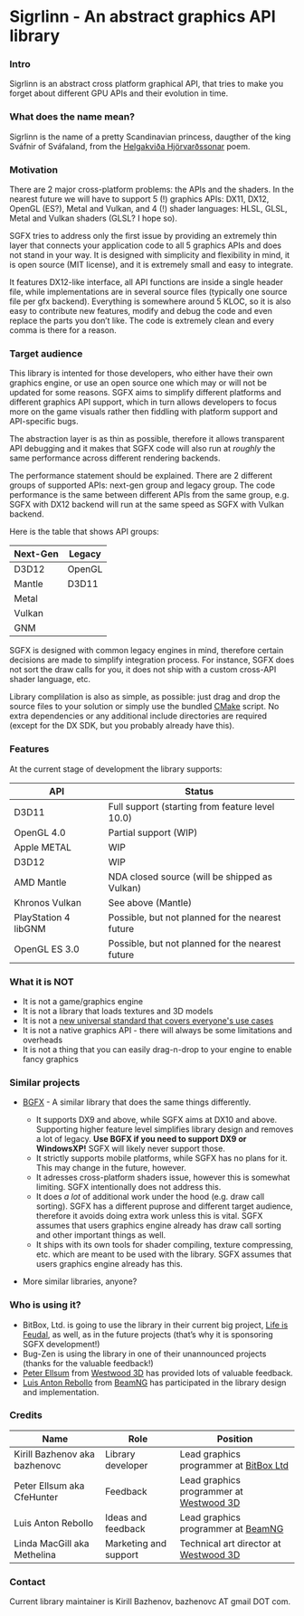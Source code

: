 # Sigrlinn - An abstract graphics API library

### Intro
Sigrlinn is an abstract cross platform graphical API, that tries to make you forget about different GPU APIs and their evolution in time.

### What does the name mean?
Sigrlinn is the name of a pretty Scandinavian princess, daugther of the king Sváfnir of Sváfaland, from the [Helgakviða Hjörvarðssonar](http://en.wikipedia.org/wiki/Helgakvi%C3%B0a_Hj%C3%B6rvar%C3%B0ssonar) poem.

### Motivation
There are 2 major cross-platform problems: the APIs and the shaders.
In the nearest future we will have to support 5 (!) graphics APIs: DX11, DX12, OpenGL (ES?), Metal and Vulkan, and 4 (!) shader languages: HLSL, GLSL, Metal and Vulkan shaders (GLSL? I hope so).

SGFX tries to address only the first issue by providing an extremely thin layer that connects your application code to all 5 graphics APIs and does not stand in your way. It is designed with simplicity and flexibility in mind, it is open source (MIT license), and it is extremely small and easy to integrate.

It features DX12-like interface, all API functions are inside a single header file, while implementations are in several source files (typically one source file per gfx backend). Everything is somewhere around 5 KLOC, so it is also easy to contribute new features, modify and debug the code and even replace the parts you don’t like. The code is extremely clean and every comma is there for a reason.

### Target audience
This library is intented for those developers, who either have their own graphics engine, or use an open source one which may or will not be updated for some reasons. SGFX aims to simplify different platforms and different graphics API support, which in turn allows developers to focus more on the game visuals rather then fiddling with platform support and API-specific bugs.

The abstraction layer is as thin as possible, therefore it allows transparent API debugging and it makes that SGFX code will also run at _roughly_ the same performance across different rendering backends.

The performance statement should be explained. There are 2 different groups of supported APIs: next-gen group and legacy group. The code performance is the same between different APIs from the same group, e.g. SGFX with DX12 backend will run at the same speed as SGFX with Vulkan backend.

Here is the table that shows API groups:

Next-Gen | Legacy
---------|-----------
D3D12    | OpenGL
Mantle   | D3D11
Metal    |
Vulkan   |
GNM      |

SGFX is designed with common legacy engines in mind, therefore certain decisions are made to simplify integration process.
For instance, SGFX does not sort the draw calls for you, it does not ship with a custom cross-API shader language, etc.

Library complilation is also as simple, as possible: just drag and drop the source files to your solution or simply use the bundled [CMake](http://www.cmake.org/) script. No extra dependencies or any additional include directories are required (except for the DX SDK, but you probably already have this).

### Features
At the current stage of development the library supports:

API                  | Status
---------------------|--------------------------------------------------
D3D11                | Full support (starting from feature level 10.0) 
OpenGL 4.0           | Partial support (WIP)
Apple METAL          | WIP
D3D12                | WIP
AMD Mantle           | NDA closed source (will be shipped as Vulkan)
Khronos Vulkan       | See above (Mantle)
PlayStation 4 libGNM | Possible, but not planned for the nearest future
OpenGL ES 3.0        | Possible, but not planned for the nearest future

### What it is NOT
* It is not a game/graphics engine
* It is not a library that loads textures and 3D models
* It is not a [new universal standard that covers everyone's use cases](http://xkcd.com/927/)
* It is not a native graphics API - there will always be some limitations and overheads
* It is not a thing that you can easily drag-n-drop to your engine to enable fancy graphics

### Similar projects

* [BGFX](https://github.com/bkaradzic/bgfx) - A similar library that does the same things differently.
  - It supports DX9 and above, while SGFX aims at DX10 and above. Supporting higher feature level simplifies library design and removes a lot of legacy. **Use BGFX if you need to support DX9 or WindowsXP!** SGFX will likely never support those.
  - It strictly supports mobile platforms, while SGFX has no plans for it. This may change in the future, however.
  - It adresses cross-platform shaders issue, however this is somewhat limiting. SGFX intentionally does not address this.
  - It does *a lot* of additional work under the hood (e.g. draw call sorting). SGFX has a different puprose and different target audience, therefore it avoids doing extra work unless this is vital. SGFX assumes that users graphics engine already has draw call sorting and other important things as well.
  - It ships with its own tools for shader compiling, texture compressing, etc. which are meant to be used with the library. SGFX assumes that users graphics engine already has this.

* More similar libraries, anyone?

### Who is using it?

* BitBox, Ltd. is going to use the library in their current big project, [Life is Feudal](http://lifeisfeudal.com/), as well, as in the future projects (that’s why it is sponsoring SGFX development!)
* Bug-Zen is using the library in one of their unannounced projects (thanks for the valuable feedback!)
* [Peter Ellsum](https://github.com/cfehunter) from [Westwood 3D](http://w3dhub.com/) has provided lots of valuable feedback.
* [Luis Anton Rebollo](https://github.com/luisantonrebollo) from [BeamNG](http://www.beamng.com/) has participated in the library design and implementation.

### Credits

Name                          | Role                  | Position
------------------------------|-----------------------|-------------
Kirill Bazhenov aka bazhenovc | Library developer     | Lead graphics programmer at [BitBox Ltd](http://lifeisfeudal.com/)
Peter Ellsum aka CfeHunter    | Feedback              | Lead graphics programmer at [Westwood 3D](http://w3dhub.com/)
Luis Anton Rebollo            | Ideas and feedback    | Lead graphics programmer at [BeamNG](http://www.beamng.com/)
Linda MacGill aka Methelina   | Marketing and support | Technical art director at [Westwood 3D](http://w3dhub.com/)

### Contact
Current library maintainer is Kirill Bazhenov, bazhenovc AT gmail DOT com.
